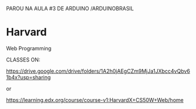 PAROU NA AULA #3 DE ARDUINO /ARDUINOBRASIL


# Harvard
Web Programming

CLASSES ON:

https://drive.google.com/drive/folders/1A2h0jAEgCZm9MjJa1JXbcc4vQbv61b4x?usp=sharing

or

https://learning.edx.org/course/course-v1:HarvardX+CS50W+Web/home
